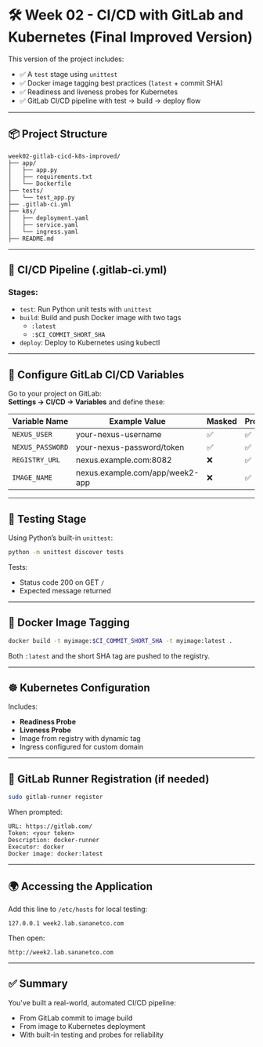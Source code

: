 # 🛠️ Week 02 - CI/CD with GitLab and Kubernetes (Final Improved Version)

This version of the project includes:
- ✅ A `test` stage using `unittest`
- ✅ Docker image tagging best practices (`latest` + commit SHA)
- ✅ Readiness and liveness probes for Kubernetes
- ✅ GitLab CI/CD pipeline with test → build → deploy flow

---

## 📦 Project Structure

```
week02-gitlab-cicd-k8s-improved/
├── app/
│   ├── app.py
│   ├── requirements.txt
│   └── Dockerfile
├── tests/
│   └── test_app.py
├── .gitlab-ci.yml
├── k8s/
│   ├── deployment.yaml
│   ├── service.yaml
│   └── ingress.yaml
├── README.md
```

---

## 🚀 CI/CD Pipeline (.gitlab-ci.yml)

### Stages:
- `test`: Run Python unit tests with `unittest`
- `build`: Build and push Docker image with two tags
  - `:latest`
  - `:$CI_COMMIT_SHORT_SHA`
- `deploy`: Deploy to Kubernetes using kubectl

---

## 🔧 Configure GitLab CI/CD Variables

Go to your project on GitLab:  
**Settings → CI/CD → Variables** and define these:

| Variable Name     | Example Value                        | Masked | Protected |
|------------------|--------------------------------------|--------|-----------|
| `NEXUS_USER`     | your-nexus-username                  | ✅     | ✅        |
| `NEXUS_PASSWORD` | your-nexus-password/token            | ✅     | ✅        |
| `REGISTRY_URL`   | nexus.example.com:8082               | ❌     | ✅        |
| `IMAGE_NAME`     | nexus.example.com/app/week2-app      | ❌     | ✅        |

---

## 🔬 Testing Stage

Using Python’s built-in `unittest`:

```bash
python -m unittest discover tests
```

Tests:
- Status code 200 on GET `/`
- Expected message returned

---

## 🐳 Docker Image Tagging

```bash
docker build -t myimage:$CI_COMMIT_SHORT_SHA -t myimage:latest .
```
Both `:latest` and the short SHA tag are pushed to the registry.

---

## ☸️ Kubernetes Configuration

Includes:
- **Readiness Probe**
- **Liveness Probe**
- Image from registry with dynamic tag
- Ingress configured for custom domain

---

## 🤖 GitLab Runner Registration (if needed)

```bash
sudo gitlab-runner register
```

When prompted:
```
URL: https://gitlab.com/
Token: <your token>
Description: docker-runner
Executor: docker
Docker image: docker:latest
```

---

## 🌍 Accessing the Application

Add this line to `/etc/hosts` for local testing:

```
127.0.0.1 week2.lab.sananetco.com
```

Then open:

```
http://week2.lab.sananetco.com
```

---

## ✅ Summary

You've built a real-world, automated CI/CD pipeline:
- From GitLab commit to image build
- From image to Kubernetes deployment
- With built-in testing and probes for reliability

